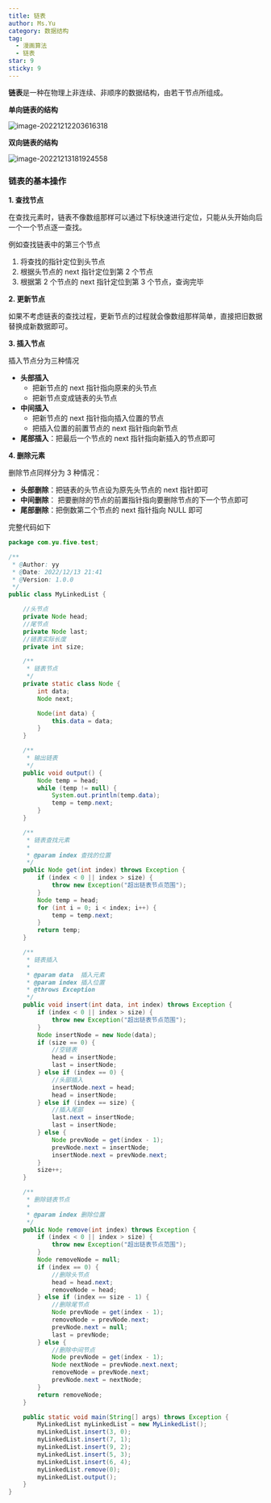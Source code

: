 ```yaml
---
title: 链表
author: Ms.Yu
category: 数据结构
tag:
  - 漫画算法
  - 链表
star: 9
sticky: 9
---
```


**链表**是一种在物理上非连续、非顺序的数据结构，由若干节点所组成。

**单向链表的结构**

![image-20221212203616318](https://exchange-imgs2021.oss-cn-beijing.aliyuncs.com/img/image-20221212203616318.png)

**双向链表的结构**

![image-20221213181924558](https://exchange-imgs2021.oss-cn-beijing.aliyuncs.com/img/image-20221213181924558.png)

### 链表的基本操作

**1. 查找节点**

在查找元素时，链表不像数组那样可以通过下标快速进行定位，只能从头开始向后一个一个节点逐一查找。

例如查找链表中的第三个节点

1. 将查找的指针定位到头节点
2. 根据头节点的 next 指针定位到第 2 个节点
3. 根据第 2 个节点的 next 指针定位到第 3 个节点，查询完毕

**2. 更新节点**

如果不考虑链表的查找过程，更新节点的过程就会像数组那样简单，直接把旧数据替换成新数据即可。

**3. 插入节点**

插入节点分为三种情况

- **头部插入**
  - 把新节点的 next 指针指向原来的头节点
  - 把新节点变成链表的头节点
- **中间插入**
  - 把新节点的 next 指针指向插入位置的节点
  - 把插入位置的前置节点的 next 指针指向新节点
- **尾部插入**：把最后一个节点的 next 指针指向新插入的节点即可

**4. 删除元素**

删除节点同样分为 3 种情况：

- **头部删除**：把链表的头节点设为原先头节点的 next 指针即可
- **中间删除**： 把要删除的节点的前置指针指向要删除节点的下一个节点即可
- **尾部删除**：把倒数第二个节点的 next 指针指向 NULL 即可

完整代码如下

```java
package com.yu.five.test;

/**
 * @Author: yy
 * @Date: 2022/12/13 21:41
 * @Version: 1.0.0
 */
public class MyLinkedList {

    //头节点
    private Node head;
    //尾节点
    private Node last;
    //链表实际长度
    private int size;

    /**
     * 链表节点
     */
    private static class Node {
        int data;
        Node next;

        Node(int data) {
            this.data = data;
        }
    }

    /**
     * 输出链表
     */
    public void output() {
        Node temp = head;
        while (temp != null) {
            System.out.println(temp.data);
            temp = temp.next;
        }
    }

    /**
     * 链表查找元素
     *
     * @param index 查找的位置
     */
    public Node get(int index) throws Exception {
        if (index < 0 || index > size) {
            throw new Exception("超出链表节点范围");
        }
        Node temp = head;
        for (int i = 0; i < index; i++) {
            temp = temp.next;
        }
        return temp;
    }

    /**
     * 链表插入
     *
     * @param data  插入元素
     * @param index 插入位置
     * @throws Exception
     */
    public void insert(int data, int index) throws Exception {
        if (index < 0 || index > size) {
            throw new Exception("超出链表节点范围");
        }
        Node insertNode = new Node(data);
        if (size == 0) {
            //空链表
            head = insertNode;
            last = insertNode;
        } else if (index == 0) {
            //头部插入
            insertNode.next = head;
            head = insertNode;
        } else if (index == size) {
            //插入尾部
            last.next = insertNode;
            last = insertNode;
        } else {
            Node prevNode = get(index - 1);
            prevNode.next = insertNode;
            insertNode.next = prevNode.next;
        }
        size++;
    }

    /**
     * 删除链表节点
     *
     * @param index 删除位置
     */
    public Node remove(int index) throws Exception {
        if (index < 0 || index > size) {
            throw new Exception("超出链表节点范围");
        }
        Node removeNode = null;
        if (index == 0) {
            //删除头节点
            head = head.next;
            removeNode = head;
        } else if (index == size - 1) {
            //删除尾节点
            Node prevNode = get(index - 1);
            removeNode = prevNode.next;
            prevNode.next = null;
            last = prevNode;
        } else {
            //删除中间节点
            Node prevNode = get(index - 1);
            Node nextNode = prevNode.next.next;
            removeNode = prevNode.next;
            prevNode.next = nextNode;
        }
        return removeNode;
    }

    public static void main(String[] args) throws Exception {
        MyLinkedList myLinkedList = new MyLinkedList();
        myLinkedList.insert(3, 0);
        myLinkedList.insert(7, 1);
        myLinkedList.insert(9, 2);
        myLinkedList.insert(5, 3);
        myLinkedList.insert(6, 4);
        myLinkedList.remove(0);
        myLinkedList.output();
    }
}
```
